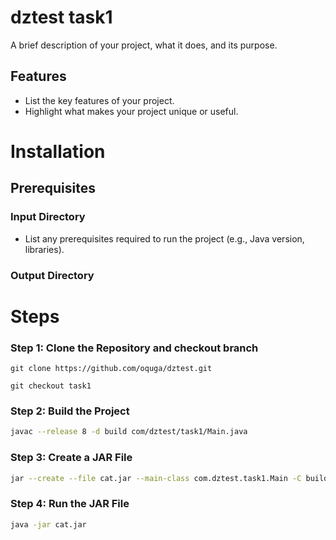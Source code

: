 # dztest task1

A brief description of your project, what it does, and its purpose.


## Features

- List the key features of your project.
- Highlight what makes your project unique or useful.

# Installation

## Prerequisites

### Input Directory
- List any prerequisites required to run the project (e.g., Java version, libraries).

### Output Directory

# Steps

### Step 1: Clone the Repository and checkout branch
```
git clone https://github.com/oquga/dztest.git
```
```
git checkout task1
```

### Step 2: Build the Project
```bash
javac --release 8 -d build com/dztest/task1/Main.java
```

### Step 3: Create a JAR File
```bash
jar --create --file cat.jar --main-class com.dztest.task1.Main -C build/ .
 ```

### Step 4: Run the JAR File
```bash
java -jar cat.jar
 ```
